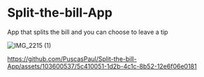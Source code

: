 # Split-the-bill-App
App that splits the bill and you can choose to leave a tip

![IMG_2215 (1)](https://github.com/PuscasPaul/Split-the-bill-App/assets/103600537/98b61a99-673e-49c4-8b81-269a72924e4c)



https://github.com/PuscasPaul/Split-the-bill-App/assets/103600537/5c410051-1d2b-4c1c-8b52-12e6f06e0181

